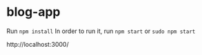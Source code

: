 # blog-app

Run `npm install`
In order to run it, run `npm start` or `sudo npm start`

http://localhost:3000/
